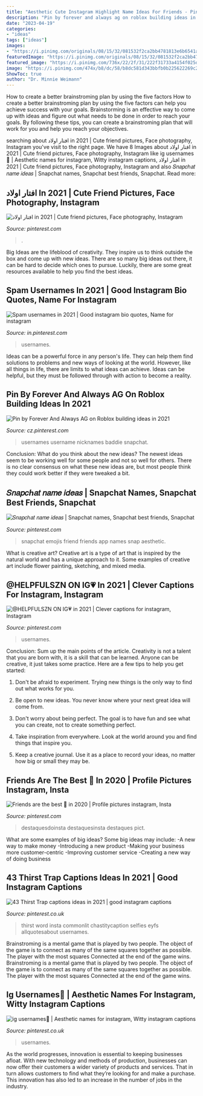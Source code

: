 ```yaml
---
title: "Aesthetic Cute Instagram Highlight Name Ideas For Friends - Pin By Forever And Always Ag On Roblox Building Ideas In 2021"
description: "Pin by forever and always ag on roblox building ideas in 2021"
date: "2023-04-19"
categories:
- "ideas"
tags: ["ideas"]
images:
- "https://i.pinimg.com/originals/08/15/32/081532f2ca2bb4781813e6b6541ad1cd.png"
featuredImage: "https://i.pinimg.com/originals/08/15/32/081532f2ca2bb4781813e6b6541ad1cd.png"
featured_image: "https://i.pinimg.com/736x/22/2f/31/222f31733a4154f025dde9800d2b2822.jpg"
image: "https://i.pinimg.com/474x/b8/dc/58/b8dc581d343bbfb0b225622269c26f91.jpg"
ShowToc: true
author: "Dr. Minnie Weimann"
---
```



How to create a better brainstroming plan by using the five factors
How to create a better brainstroming plan by using the five factors can help you achieve success with your goals. Brainstorming is an effective way to come up with ideas and figure out what needs to be done in order to reach your goals. By following these tips, you can create a brainstroming plan that will work for you and help you reach your objectives.

	

		
searching about افتار اولاد in 2021 | Cute friend pictures, Face photography, Instagram you've visit to the right page. We have 8 Images about افتار اولاد in 2021 | Cute friend pictures, Face photography, Instagram like ig usernames💍 | Aesthetic names for instagram, Witty instagram captions, افتار اولاد in 2021 | Cute friend pictures, Face photography, Instagram and also 𝑆𝑛𝑎𝑝𝑐ℎ𝑎𝑡 𝑛𝑎𝑚𝑒 𝑖𝑑𝑒𝑎𝑠 | Snapchat names, Snapchat best friends, Snapchat. Read more:
		
    
## افتار اولاد In 2021 | Cute Friend Pictures, Face Photography, Instagram

<img loading=lazy src="https://i.pinimg.com/736x/96/55/b6/9655b6cef3bf869a6b21b9fba5d7b7ff.jpg" onerror="this.onerror=null;this.src='https://tse3.mm.bing.net/th?id=OIP.W-DqQZOLnCqJ0Coetw1PbQHaHa&amp;pid=15.1';" alt="افتار اولاد in 2021 | Cute friend pictures, Face photography, Instagram">

_Source: pinterest.com_

>. 

	

Big Ideas are the lifeblood of creativity. They inspire us to think outside the box and come up with new ideas. There are so many big ideas out there, it can be hard to decide which ones to pursue. Luckily, there are some great resources available to help you find the best ideas.

    
## Spam Usernames In 2021 | Good Instagram Bio Quotes, Name For Instagram

<img loading=lazy src="https://i.pinimg.com/736x/22/2f/31/222f31733a4154f025dde9800d2b2822.jpg" onerror="this.onerror=null;this.src='https://tse3.mm.bing.net/th?id=OIP.xVC-bBy9M8IWEmSRt-8MIAHaJE&amp;pid=15.1';" alt="Spam usernames in 2021 | Good instagram bio quotes, Name for instagram">

_Source: in.pinterest.com_

>usernames. 

	

Ideas can be a powerful force in any person's life. They can help them find solutions to problems and new ways of looking at the world. However, like all things in life, there are limits to what ideas can achieve. Ideas can be helpful, but they must be followed through with action to become a reality.

    
## Pin By Forever And Always AG On Roblox Building Ideas In 2021

<img loading=lazy src="https://i.pinimg.com/736x/ba/04/81/ba04814e8c3ac7eed39cec72348758a8.jpg" onerror="this.onerror=null;this.src='https://tse4.mm.bing.net/th?id=OIP.szzuUBZrsEviIvyaac-5BwHaNK&amp;pid=15.1';" alt="Pin by Forever And Always AG on Roblox building ideas in 2021">

_Source: cz.pinterest.com_

>usernames username nicknames baddie snapchat. 

	

Conclusion: What do you think about the new ideas?
The newest ideas seem to be working well for some people and not so well for others. There is no clear consensus on what these new ideas are, but most people think they could work better if they were tweaked a bit.

    
## 𝑆𝑛𝑎𝑝𝑐ℎ𝑎𝑡 𝑛𝑎𝑚𝑒 𝑖𝑑𝑒𝑎𝑠 | Snapchat Names, Snapchat Best Friends, Snapchat

<img loading=lazy src="https://i.pinimg.com/originals/08/15/32/081532f2ca2bb4781813e6b6541ad1cd.png" onerror="this.onerror=null;this.src='https://tse2.mm.bing.net/th?id=OIP.BUrjPwlVINtpVnBebXRO6QHaNL&amp;pid=15.1';" alt="𝑆𝑛𝑎𝑝𝑐ℎ𝑎𝑡 𝑛𝑎𝑚𝑒 𝑖𝑑𝑒𝑎𝑠 | Snapchat names, Snapchat best friends, Snapchat">

_Source: pinterest.com_

>snapchat emojis friend friends app names snap aesthetic. 

	

What is creative art?
Creative art is a type of art that is inspired by the natural world and has a unique approach to it. Some examples of creative art include flower painting, sketching, and mixed media.

    
## @HELPFULSZN ON IG💗 In 2021 | Clever Captions For Instagram, Instagram

<img loading=lazy src="https://i.pinimg.com/originals/e2/59/bd/e259bd718495783957e1394ac828d25f.jpg" onerror="this.onerror=null;this.src='https://tse4.mm.bing.net/th?id=OIP.U2GcgyCbTbmf7lgpoP83_wHaHa&amp;pid=15.1';" alt="@HELPFULSZN ON IG💗 in 2021 | Clever captions for instagram, Instagram">

_Source: pinterest.com_

>usernames. 

	

Conclusion: Sum up the main points of the article.
Creativity is not a talent that you are born with, it is a skill that can be learned. Anyone can be creative, it just takes some practice. Here are a few tips to help you get started:
1. Don't be afraid to experiment. Trying new things is the only way to find out what works for you.

2. Be open to new ideas. You never know where your next great idea will come from.

3. Don't worry about being perfect. The goal is to have fun and see what you can create, not to create something perfect.

4. Take inspiration from everywhere. Look at the world around you and find things that inspire you.

5. Keep a creative journal. Use it as a place to record your ideas, no matter how big or small they may be.

    
## Friends Are The Best 💙 In 2020 | Profile Pictures Instagram, Insta

<img loading=lazy src="https://i.pinimg.com/originals/bc/44/f1/bc44f10136621be650d7e6ae26404432.jpg" onerror="this.onerror=null;this.src='https://tse3.mm.bing.net/th?id=OIP.MpHz3I4p249DdltA_liBcgHaNK&amp;pid=15.1';" alt="Friends are the best 💙 in 2020 | Profile pictures instagram, Insta">

_Source: pinterest.com_

>destaquesdoinsta destaquesinsta destaques pict. 

	

What are some examples of big ideas?
Some big ideas may include: 
-A new way to make money 
-Introducing a new product 
-Making your business more customer-centric 
-Improving customer service 
-Creating a new way of doing business

    
## 43 Thirst Trap Captions Ideas In 2021 | Good Instagram Captions

<img loading=lazy src="https://i.pinimg.com/474x/b8/dc/58/b8dc581d343bbfb0b225622269c26f91.jpg" onerror="this.onerror=null;this.src='https://tse4.mm.bing.net/th?id=OIP.Cuv6gOvoz8WzRmY8X2CvfgAAAA&amp;pid=15.1';" alt="43 Thirst Trap captions ideas in 2021 | good instagram captions">

_Source: pinterest.co.uk_

>thirst word insta commonlit chastitycaption selfies eyfs allquotesabout usernames. 

	

Brainstroming is a mental game that is played by two people. The object of the game is to connect as many of the same squares together as possible. The player with the most squares Connected at the end of the game wins. Brainstroming is a mental game that is played by two people. The object of the game is to connect as many of the same squares together as possible. The player with the most squares Connected at the end of the game wins.

    
## Ig Usernames💍 | Aesthetic Names For Instagram, Witty Instagram Captions

<img loading=lazy src="https://i.pinimg.com/736x/a4/b5/bf/a4b5bfa43d1cb8c5a098026fccc21736.jpg" onerror="this.onerror=null;this.src='https://tse1.mm.bing.net/th?id=OIP.8K4qxgtXDnAlEIImCgraRQHaHT&amp;pid=15.1';" alt="ig usernames💍 | Aesthetic names for instagram, Witty instagram captions">

_Source: pinterest.co.uk_

>usernames. 

	

As the world progresses, innovation is essential to keeping businesses afloat. With new technology and methods of production, businesses can now offer their customers a wider variety of products and services. That in turn allows customers to find what they’re looking for and make a purchase. This innovation has also led to an increase in the number of jobs in the industry.

